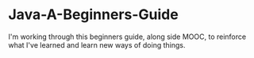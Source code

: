 # Java-A-Beginners-Guide

I'm working through this beginners guide, along side MOOC, to reinforce what I've learned and learn new ways of doing things. 
